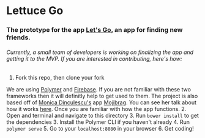 # Lettuce Go
### The prototype for the app [Let's Go](https://do-stuff-find-people.appspot.com), an app for finding new friends.

###### Currently, a small team of developers is working on finalizing the app and getting it to the MVP. If you are interested in contributing, here's how:

1. Fork this repo, then clone your fork

We are using [Polymer](https://www.polymer-project.org/) and [Firebase](https://firebase.google.com/). If you are not familiar with these two frameworks then it will definitly help to get used to them. The project is also based off of [Monica Dinculescu's](https://github.com/notwaldorf) app [Mojibrag](https://mojibrag.firebaseapp.com/?lang=en). You can see her talk about how it works [here](https://www.youtube.com/watch?v=6t2JRKTCYbI). Once you are familiar with how the app functions.
2. Open and terminal and navigate to this directory
3. Run `bower install` to get the dependencies
3. Install the Polymer CLI if you haven't already
4. Run `polymer serve`
5. Go to your `localhost:8080` in your browser
6. Get coding!
